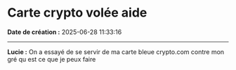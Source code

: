 # Carte crypto volée aide

**Date de création :** 2025-06-28 11:33:16

---

**Lucie :**
On a essayé de se servir de ma carte bleue crypto.com contre mon gré qu est ce que je peux faire
